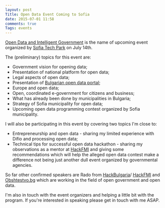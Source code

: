 ```yaml
---
layout: post
Title: Open Data Event Coming to Sofia
date: 2015-07-01 11:58
comments: true
Tags: events
---
```


[Open Data and Intelligent Government](https://www.eventbrite.co.uk/e/17565601186)
is the name of upcoming event organized by [Sofia Tech Park](http://sofiatech.bg/en/)
on July 14th.

The (preliminary) topics for this event are:

* Government vision for opening data;
* Presentation of national platform for open data;
* Legal aspects of open data;
* Presentation of [Bulgarian open data portal](http://opendata.government.bg/);
* Europe and open data;
* Open, coordinated e-government for citizens and business;
* What has already been done by municipalities in Bulgaria;
* Strategy of Sofia municipality for open data;
* Upcoming open data programming contest organized by Sofia municipality.

I will also be participating in this event by covering two topics I'm close to:

* Entrepreneurship and open data - sharing my limited experience with Difio
and processing open data; 
* Technical tips for successful open data hackathon - sharing my observations as
a mentor at [HackFMI](http://hackfmi.com) and giving some recommendations which will
help the alleged open data contest make a difference not being just another dull event
organized by governmental agencies.

So far other confirmed speakers are Rado from [HackBulgaria](http://hackbulgaria.com)/
[HackFMI](http://hackfmi.com) and [Obshtestvo.bg](https://www.obshtestvo.bg/) which are
working in the field of open government and open data.

I'm also in touch with the event organizers and helping a little bit with the program.
If you're interested in speaking please get in touch with me ASAP.



